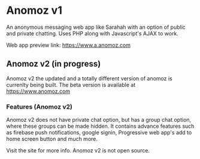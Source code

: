 # Anomoz v1
An anonymous messaging web app like Sarahah with an option of public and private chatting. Uses PHP along with Javascript's AJAX to work. 

Web app preview link: https://www.a.anomoz.com

## Anomoz v2 (in progress)

Anomoz v2 the updated and a totally different version of anomoz is currenlty being built. The beta version is available at https://www.anomoz.com

### Features (Anomoz v2)

Anomoz v2 does not have private chat option, but has a group chat option, where these groups can be made hidden. It contains advance features such as firebase push notifications, google signin, Progressive web app's add to home screen button and much more.

Visit the site for more info. Anomoz v2 is not open source.
